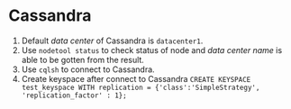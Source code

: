 # Cassandra

1. Default *data center* of Cassandra is `datacenter1`.
2. Use `nodetool status` to check status of node and *data center name* is able to be gotten from the result.
3. Use `cqlsh` to connect to Cassandra.
4. Create keyspace after connect to Cassandra `CREATE KEYSPACE test_keyspace WITH replication = {'class':'SimpleStrategy', 'replication_factor' : 1};`
